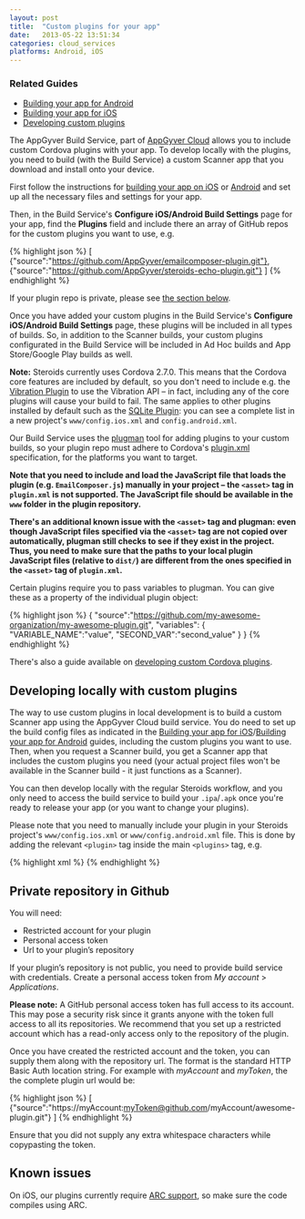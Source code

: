 ```yaml
---
layout: post
title:  "Custom plugins for your app"
date:   2013-05-22 13:51:34
categories: cloud_services
platforms: Android, iOS
---
```


### Related Guides
* [Building your app for Android][android-build-config]
* [Building your app for iOS][ios-build-config]
* [Developing custom plugins][developing-custom-plugins]

The AppGyver Build Service, part of [AppGyver Cloud](http://cloud.appgyver.com) allows you to include custom Cordova plugins with your app. To develop locally with the plugins, you need to build (with the Build Service) a custom Scanner app that you download and install onto your device.

First follow the instructions for [building your app on iOS][ios-build-config] or [Android][android-build-config] and set up all the necessary files and settings for your app.

Then, in the Build Service's **Configure iOS/Android Build Settings** page for your app, find the **Plugins** field and include there an array of GitHub repos for the custom plugins you want to use, e.g.

{% highlight json %}
[
  {"source":"https://github.com/AppGyver/emailcomposer-plugin.git"},
  {"source":"https://github.com/AppGyver/steroids-echo-plugin.git"}
]
{% endhighlight %}

If your plugin repo is private, please see [the section below](#private_repository_in_github).

Once you have added your custom plugins in the Build Service's **Configure iOS/Android Build Settings** page, these plugins will be included in all types of builds. So, in addition to the Scanner builds, your custom plugins configurated in the Build Service will be included in Ad Hoc builds and App Store/Google Play builds as well.

**Note:** Steroids currently uses Cordova 2.7.0. This means that the Cordova core features are included by default, so you don't need to include e.g. the [Vibration Plugin](https://github.com/apache/cordova-plugin-vibration) to use the Vibration API – in fact, including any of the core plugins will cause your build to fail. The same applies to other plugins installed by default such as the [SQLite Plugin](https://github.com/lite4cordova/Cordova-SQLitePlugin): you can see a complete list in a new project's `www/config.ios.xml` and `config.android.xml`.

Our Build Service uses the [plugman](https://github.com/apache/cordova-plugman) tool for adding plugins to your custom builds, so your plugin repo must adhere to Cordova's [plugin.xml][plugin-xml-spec] specification, for the platforms you want to target.

**Note that you need to include and load the JavaScript file that loads the plugin (e.g. `EmailComposer.js`) manually in your project – the `<asset>` tag in `plugin.xml` is not supported. The JavaScript file should be available in the `www` folder in the plugin repository.**

**There's an additional known issue with the `<asset>` tag and plugman: even though JavaScript files specified via the `<asset>` tag are not copied over automatically, plugman still checks to see if they exist in the project. Thus, you need to make sure that the paths to your local plugin JavaScript files (relative to `dist/`) are different from the ones specified in the `<asset>` tag of `plugin.xml`.**

Certain plugins require you to pass variables to plugman. You can give these as a property of the individual plugin object:

{% highlight json %}
{
  "source":"https://github.com/my-awesome-organization/my-awesome-plugin.git",
  "variables": {
    "VARIABLE_NAME":"value",
    "SECOND_VAR":"second_value"
  }
}
{% endhighlight %}

There's also a guide available on [developing custom Cordova plugins][developing-custom-plugins].

## Developing locally with custom plugins

The way to use custom plugins in local development is to build a custom Scanner app using the AppGyver Cloud build service. You do need to set up the build config files as indicated in the [Building your app for iOS][ios-build-config]/[Building your app for Android][android-build-config] guides, including the custom plugins you want to use. Then, when you request a Scanner build, you get a Scanner app that includes the custom plugins you need (your actual project files won't be available in the Scanner build - it just functions as a Scanner).

You can then develop locally with the regular Steroids workflow, and you only need to access the build service to build your `.ipa`/`.apk` once you're ready to release your app (or you want to change your plugins).

Please note that you need to manually include your plugin in your Steroids project's `www/config.ios.xml` or `www/config.android.xml` file. This is done by adding the relevant `<plugin>` tag inside the main `<plugins>` tag, e.g.

{% highlight xml %}
<plugins>
  <plugin name="Echo" value="com.appgyver.plugin.Echo" />
</plugins>
{% endhighlight %}

## Private repository in Github

You will need:
* Restricted account for your plugin
* Personal access token
* Url to your plugin’s repository

If your plugin’s repository is not public, you need to provide build service with credentials.
Create a personal access token from *My account* > *Applications*.

**Please note:** A GitHub personal access token has full access to its account. This may pose a security risk since it grants anyone with the token full access to all its repositories. We recommend that you set up a restricted account which has a read-only access only to the repository of the plugin.

Once you have created the restricted account and the token, you can supply them along with the repository url. The format is the standard HTTP Basic Auth location string. For example with *myAccount* and *myToken*, the the complete plugin url would be:

{% highlight json %}
[
{"source":"https://myAccount:myToken@github.com/myAccount/awesome-plugin.git"}
]
{% endhighlight %}

Ensure that you did not supply any extra whitespace characters while copypasting the token.

## Known issues

On iOS, our plugins currently require [ARC support](https://developer.apple.com/library/ios/releasenotes/ObjectiveC/RN-TransitioningToARC/Introduction/Introduction.html), so make sure the code compiles using ARC.

[android-build-config]: /steroids/guides/cloud_services/android-build-config/
[ios-build-config]: /steroids/guides/cloud_services/ios-build-config/
[developing-custom-plugins]: /steroids/guides/phonegap_on_steroids/developing-custom-plugins/
[plugin-xml-spec]: http://cordova.apache.org/docs/en/3.0.0/plugin_ref_spec.md.html
